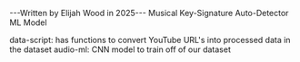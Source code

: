 ---Written by Elijah Wood in 2025---
Musical Key-Signature Auto-Detector ML Model

data-script: has functions to convert YouTube URL's into processed data in the dataset
audio-ml: CNN model to train off of our dataset

